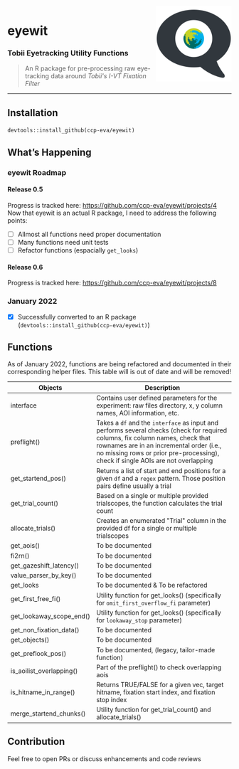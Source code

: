 <img align="right" width="170" src="assets/logo.svg">

# eyewit
### Tobii Eyetracking Utility Functions

> An R package for pre-processing raw eye-tracking data around *Tobii's I-VT Fixation Filter*

----

## Installation

`devtools::install_github(ccp-eva/eyewit)`

## What’s Happening

### eyewit Roadmap
#### Release 0.5
Progress is tracked here: https://github.com/ccp-eva/eyewit/projects/4
Now that eyewit is an actual R package, I need to address the following points:
- [ ] Allmost all functions need proper documentation
- [ ] Many functions need unit tests
- [ ] Refactor functions (espacially `get_looks`)

#### Release 0.6
Progress is tracked here: https://github.com/ccp-eva/eyewit/projects/8

### January 2022
- [x] Successfully converted to an R package (`devtools::install_github(ccp-eva/eyewit)`)


## Functions

As of January 2022, functions are being refactored and documented in their corresponding helper files. This table will is out of date and will be removed!

| **Objects**               | **Description**                                                                                                                                                                                                                                                |
| ------------------------- | -------------------------------------------------------------------------------------------------------------------------------------------------------------------------------------------------------------------------------------------------------------- |
| interface                 | Contains user defined parameters for the experiment: raw files directory, x, y column names, AOI information, etc.                                                                                                                                             |
| preflight()               | Takes a `df` and the `interface` as input and performs several checks (check for required columns, fix column names, check that rownames are in an incremental order (i.e., no missing rows or prior pre-processing), check if single AOIs are not overlapping |
| get_startend_pos()        | Returns a list of start and end positions for a given `df` and a `regex` pattern. Those position pairs define usually a trial                                                                                                                                  |
| get_trial_count()         | Based on a single or multiple provided trialscopes, the function calculates the trial count                                                                                                                                                                    |
| allocate_trials()         | Creates an enumerated "Trial" column in the provided df for a single or multiple trialscopes                                                                                                                                                                   |
| get_aois()                | To be documented                                                                                                                                                                                                                                               |
| fi2rn() | To be documented                                                                                                                                                                                                                                               |
| get_gazeshift_latency()   | To be documented                                                                                                                                                                                                                                               |
| value_parser_by_key()     | To be documented                                                                                                                                                                                                                                               |
| get_looks                 | To be documented & To be refactored                                                                                                                                                                                                                            |
| get_first_free_fi()       | Utility function for get_looks() (specifically for `omit_first_overflow_fi` parameter)                                                                                                                                                                         |
| get_lookaway_scope_end()  | Utility function for get_looks() (specifically for `lookaway_stop` parameter)                                                                                                                                                                                  |
| get_non_fixation_data()   | To be documented                                                                                                                                                                                                                                               |
| get_objects()             | To be documented                                                                                                                                                                                                                                               |
| get_preflook_pos()        | To be documented, (legacy, tailor-made function)                                                                                                                                                                                                               |
| is_aoilist_overlapping()  | Part of the preflight() to check overlapping aois                                                                                                                                                                                                              |
| is_hitname_in_range()     | Returns TRUE/FALSE for a given vec, target hitname, fixation start index, and fixation stop index                                                                                                                                                              |
| merge_startend_chunks()   | Utility function for get_trial_count() and allocate_trials()                                                                                                                                                                                                   |

## Contribution

Feel free to open PRs or discuss enhancements and code reviews
